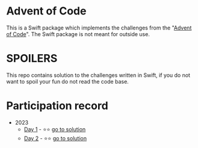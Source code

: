# Advent of Code

This is a Swift package which implements the challenges from the "[Advent of Code](https://adventofcode.com/)". The Swift package is not meant for outside use.

# SPOILERS
This repo contains solution to the challenges written in Swift, if you do not want to spoil your fun do not read the code base.

# Participation record
- 2023
    - [Day 1](https://adventofcode.com/2023/day/1) - ⭐️⭐️ [go to solution](https://github.com/VladimirAmiorkov/AdventOfCode/blob/main/Sources/AdventOfCode/2023/Day%201/Day-1-2023.swift)
    - [Day 2](https://adventofcode.com/2023/day/2) - ⭐️⭐️ [go to solution](https://github.com/VladimirAmiorkov/AdventOfCode/blob/main/Sources/AdventOfCode/2023/Day%202/Day-2-2023.swift)